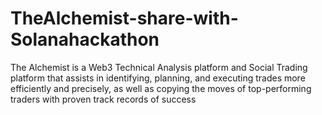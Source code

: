 # TheAlchemist-share-with-Solanahackathon
The Alchemist is a Web3 Technical Analysis platform and Social Trading platform that assists in identifying, planning, and executing trades more efficiently and precisely, as well as copying the moves of top-performing traders with proven track records of success
